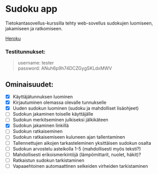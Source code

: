 # Sudoku app

Tietokantasovellus-kurssilla tehty web-sovellus sudokujen luomiseen, jakamiseen ja ratkomiseen.

[Heroku](http://valokoodari-sudoku-app.herokuapp.com/)

### Testitunnukset:
> username: tester  
> password: ANuh6p9h74DCZGygSKLdxMWV

## Ominaisuudet:
- [x] Käyttäjätunnuksen luominen
- [x] Kirjautuminen olemassa olevalle tunnukselle
- [x] Uuden sudokun luominen (sudoku ja mahdolliset lisäohjeet)
- [ ] Sudokun jakaminen toiselle käyttäjälle
- [ ] Sudokun merkitseminen julkiseksi jälkikäteen
- [x] Sudokun jakaminen linkillä
- [ ] Sudokun ratkaiseminen
- [ ] Sudokun ratkaisemiseen kuluneen ajan tallentaminen
- [ ] Tallennettujen aikojen tarkasteleminen yksittäisen sudokun osalta
- [ ] Sudokun arvostelu asteikolla 1-5 (mahdollisesti myös teksti?)
- [ ] Mahdollisesti erikoismerkintöjä (lämpömittarit, nuolet, häkit)?
- [ ] Ratkaistun sudokun tarkistaminen
- [ ] Vapaaehtoinen automaattinen selkeiden virheiden tarkistaminen
